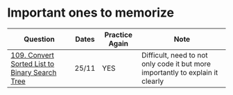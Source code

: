 # Important ones to memorize
|Question                 | Dates           | Practice Again | Note          |
| ----------------------  |  ---------------| -------------  | ------------- | 
|[109. Convert Sorted List to Binary Search Tree](https://leetcode.com/problems/convert-sorted-list-to-binary-search-tree) | 25/11 | YES | Difficult, need to not only code it but more importantly to explain it clearly
